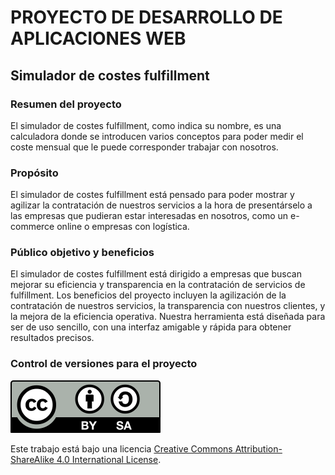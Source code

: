 # PROYECTO DE DESARROLLO DE APLICACIONES WEB

## Simulador de costes fulfillment

### Resumen del proyecto

El simulador de costes fulfillment, como indica su nombre, es una calculadora donde se introducen varios conceptos para poder medir el coste mensual que le puede corresponder trabajar con nosotros.

### Propósito

El simulador de costes fulfillment está pensado para poder mostrar y agilizar la contratación de nuestros servicios a la hora de presentárselo a las empresas que pudieran estar interesadas en nosotros, como un e-commerce online o empresas con logística.

### Público objetivo y beneficios

El simulador de costes fulfillment está dirigido a empresas que buscan mejorar su eficiencia y transparencia en la contratación de servicios de fulfillment. Los beneficios del proyecto incluyen la agilización de la contratación de nuestros servicios, la transparencia con nuestros clientes, y la mejora de la eficiencia operativa. Nuestra herramienta está diseñada para ser de uso sencillo, con una interfaz amigable y rápida para obtener resultados precisos.

### Control de versiones para el proyecto

![CC-BY-SA](public/assets/img/by-sa.svg)

Este trabajo está bajo una licencia [Creative Commons Attribution-ShareAlike 4.0 International License](https://creativecommons.org/licenses/by-sa/4.0/deed.es).
